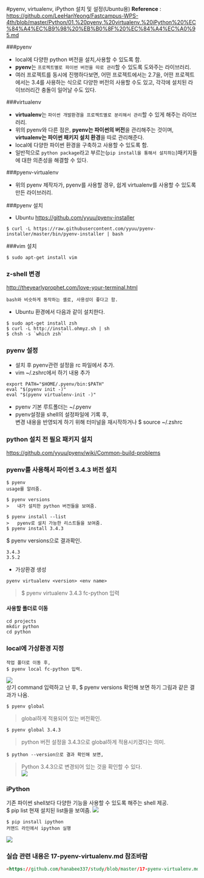 #pyenv, virtualenv, iPython 설치 및 설정(Ubuntu용)
**Reference** : <https://github.com/LeeHanYeong/Fastcampus-WPS-4th/blob/master/Python/01.%20pyenv,%20virtualenv,%20iPython%20%EC%84%A4%EC%B9%98%20%EB%B0%8F%20%EC%84%A4%EC%A0%95.md>

###pyenv
- local에 다양한 python 버전을 설치,사용할 수 있도록 함.
- **pyenv**는 ```프로젝트별로 파이썬 버전을 따로 관리```할 수 있도록 도와주는 라이브러리.
- 여러 프로젝트를 동시에 진행하다보면, 어떤 프로젝트에서는 2.7을, 어떤 프로젝트에서는 3.4를 사용하는 식으로 다양한 버전의 사용할 수도 있고, 각각에 설치된 라이브러리간 충돌이 일어날 수도 있다.

###virtualenv
- **virtualenv**는 ```파이썬 개발환경을 프로젝트별로 분리해서 관리```할 수 있게 해주는 라이브러리.
- 위의 pyenv와 다른 점은, **pyenv는 파이썬의 버전**을 관리해주는 것이며, **virtualenv는 파이썬 패키지 설치 환경**을 따로 관리해준다.
- local에 다양한 파이썬 환경을 구축하고 사용할 수 있도록 함.
- 일반적으로 ```python package```라고 부르는(```pip install을 통해서 설치하는```)패키지들에 대한 의존성을 해결할 수 있다.

###pyenv-virtualenv
- 위의 pyenv 제작자가, pyenv를 사용할 경우, 쉽게 virtualenv를 사용할 수 있도록 만든 라이브러리.

###pyenv 설치
- Ubuntu
<https://github.com/yyuu/pyenv-installer>
```
$ curl -L https://raw.githubusercontent.com/yyuu/pyenv-installer/master/bin/pyenv-installer | bash  
```
###vim 설치
```vim
$ sudo apt-get install vim
```

### z-shell 변경
<http://theyearlyprophet.com/love-your-terminal.html>
```
bash와 비슷하게 동작하는 셸로, 사용성이 좋다고 함.  
```
- Ubuntu 환경에서 다음과 같이 설치한다.
```
$ sudo apt-get install zsh
$ curl -L http://install.ohmyz.sh | sh
$ chsh -s `which zsh`
```
### pyenv 설정
- 설치 후 pyenv관련 설정을 rc 파일에서 추가.   
- vim ~/.zshrc에서 하기 내용 추가  
```
export PATH="$HOME/.pyenv/bin:$PATH"
eval "$(pyenv init -)"
eval "$(pyenv virtualenv-init -)"
```
- pyenv 기본 루트폴더는 ~/.pyenv
- pyenv설정을 shell의 설정파일에 기록 후,  
 변경 내용을 반영되게 하기 위해 터미널을 재시작하거나 $ source ~/.zshrc  

### python 설치 전 필요 패키지 설치
<https://github.com/yyuu/pyenv/wiki/Common-build-problems>

### pyenv를 사용해서 파이썬 3.4.3 버전 설치
```
$ pyenv  
usage를 알려줌.  
```
```
$ pyenv versions
>	내가 설치한 python 버전들을 보여줌.  
```
```
$ pyenv install --list  
>	pyenv로 설치 가능한 리스트들을 보여줌.  
$ pyenv install 3.4.3  
```
$ pyenv versions으로 결과확인.
```
3.4.3
3.5.2
```

- 가상환경 생성
```
pyenv virtualenv <version> <env name>  
```
>	$ pyenv virtualenv 3.4.3 fc-python 입력  

#### 사용할 폴더로 이동
```
cd projects  
mkdir python  
cd python  
```
### local에 가상환경 지정
```
작업 폴더로 이동 후,
$ pyenv local fc-python 입력.
```
![ ](imgs/pyenv.png  "pyenv 설정")  
상기 command 입력하고 난 후, 
$ pyenv versions 확인해 보면 하기 그림과 같은 결과가 나옴.  
```
$ pyenv global
```
>	global하게 적용되어 있는 버전확인.
```
$ pyenv global 3.4.3
```
>	python 버전 설정을 3.4.3으로 global하게 적용시키겠다는 의미.
```
$ python --version으로 결과 확인해 보면,
```
>Python 3.4.3으로 변경되어 있는 것을 확인할 수 있다.  
![ ](imgs/pyenv-virtualenv-ipython-installation-guide.png  "pyenv-virtualenv installation guide")

### iPython
기존 파이썬 shell보다 다양한 기능을 사용할 수 있도록 해주는 shell 제공.  
$ pip list
현재 설치된 list들을 보여줌.
![ ](imgs/pip-installation.png  "pip installation guide")
```
$ pip install ipython  
커맨드 라인에서 ipython 실행  
```
![ ](imgs/ipython-installtion.png  "ipython install guide")


### 실습 관련 내용은 17-pyenv-virtualenv.md 참조바람
```html
<https://github.com/hanabee337/study/blob/master/17-pyenv-virtualenv.md>
```